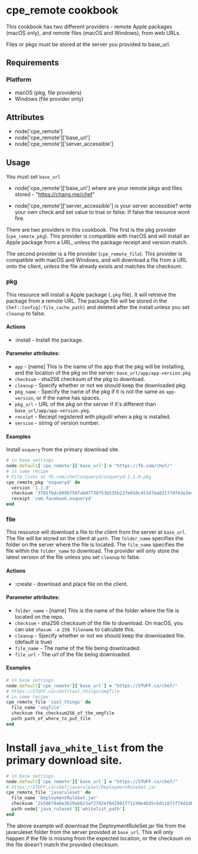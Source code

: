 cpe_remote cookbook
============
This cookbook has two different providers - remote Apple packages (macOS only), and remote files (macOS and Windows), from web URLs.

Files or pkgs must be stored at the server you provided to base_url.

Requirements
------------
### Platform
- macOS (pkg, file providers)
- Windows (file provider only)


Attributes
----------
* node['cpe_remote']
* node['cpe_remote']['base_url']
* node['cpe_remote']['server_accessible']

Usage
-------------------
You must set `base_url`
* node['cpe_remote']['base_url']
where are your remote pkgs and files stored - "https://chang.me/chef"

* node['cpe_remote']['server_accessible']
is your server accessible? write your own check and set value to true or false. If false the resource wont fire.  

There are two providers in this cookbook. The first is the pkg provider (`cpe_remote_pkg`). This provider is compatible with macOS and will install an Apple package from a URL, unless the package receipt and version match.

The second provider is a file provider (`cpe_remote_file`). This provider is compatible with macOS and Windows, and will download a file from a URL onto the client, unless the file already exists and matches the checksum.

### pkg

This resource will install a Apple package (`.pkg` file). It will retrieve the package from a remote URL. The package file will be stored in the `Chef::Config[:file_cache_path]` and deleted after the install unless you set `cleanup` to false.

#### Actions
- :install - Install the package.

#### Parameter attributes:
- `app` - [name] This is the name of the app that the pkg will be installing,
          and the location of the pkg on the server: `base_url/app/app-version.pkg`
- `checksum` - sha256 checksum of the pkg to download.
- `cleanup` - Specify whether or not we should keep the downloaded pkg.
- `pkg_name` - Specify the name of the pkg if it is not the same as `app-version`, or if the name has spaces.
- `pkg_url` - URL of the pkg on the server if it's different than `base_url/app/app-version.pkg`.
- `receipt` - Receipt registered with pkgutil when a pkg is installed.
- `version` - string of version number.

#### Examples
Install `osquery` from the primary download site.

```ruby
# in base settings
node.default['cpe_remote']['base_url'] = "https://fb.com/chef/"
# in some recipe
# File lives at fb.com/chef/osqueryd/osqueryd-1.1.0.pkg
cpe_remote_pkg 'osqueryd' do
  version '1.1.0'
  checksum '3701fbdc8096756fab077387536535b237e010c45147ea631f7df43e3e4904e0'
  receipt 'com.facebook.osqueryd'
end
```

### file

This resource will download a file to the client from the server at `base_url`. The file will be stored on the client at `path`.  The `folder_name` specifies the folder on the server where the file is located.  The `file_name` specifies the file within the `folder_name` to download.  The provider will only store the latest version of the file unless you set `cleanup` to false.

#### Actions
- :create - download and place file on the client.

#### Parameter attributes:
- `folder_name` - [name] This is the name of the folder where the file is located on the repo.
- `checksum` - sha256 checksum of the file to download. On macOS, you can use `shasum -a 256 filename` to calculate this.
- `cleanup` - Specify whether or not we should keep the downloaded file. (default is true)
- `file_name` - The name of the file being downloaded.
- `file_url` - The url of the file being downloaded.

#### Examples

```ruby
# in base settings
node.default['cpe_remote']['base_url'] = "https://STUFF.co/chef/"
# https://STUFF.co/chef/cool_things/omgfile
# in some recipe
cpe_remote_file 'cool_things' do
  file_name 'omgfile'
  checksum the_checksum256_of_the_omgfile
  path path_of_where_to_put_file
end
```
# Install `java_white_list` from the primary download site.

```ruby
# in base settings
node.default['cpe_remote']['base_url'] = "https://STUFF.co/chef/"
# https://STUFF.co/chef/javaruleset/DeploymentRuleSet.jar
cpe_remote_file 'javaruleset' do
  file_name 'DeploymentRuleSet.jar'
  checksum '2a58674a0a3629ab623af2742ef6d2881f71240e4bd5cbd11671f74d1db86e52'
  path node['java_ruleset']['whitelist_path']
end
```
The above example will download the DeploymentRuleSet.jar file from the javaruleset folder from the server provided at `base_url`. This will only happen if the file is missing from the expected location, or the checksum on the file doesn't match the provided checksum.
